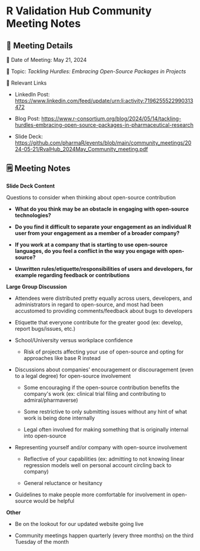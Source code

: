 # R Validation Hub Community Meeting Notes

## 📂 Meeting Details

📅 Date of Meeting: May 21, 2024

📝 Topic: *Tackling Hurdles: Embracing Open-Source Packages in Projects*

🔗 Relevant Links

-   LinkedIn Post: https://www.linkedin.com/feed/update/urn:li:activity:7196255522990313472

-   Blog Post: https://www.r-consortium.org/blog/2024/05/14/tackling-hurdles-embracing-open-source-packages-in-pharmaceutical-research 

-   Slide Deck: https://github.com/pharmaR/events/blob/main/community_meetings/2024-05-21/RvalHub_2024May_Community_meeting.pdf

## 🗒️ Meeting Notes

**Slide Deck Content**

Questions to consider when thinking about open-source contribution

-   **What do you think may be an obstacle in engaging with open-source technologies?**

-   **Do you find it difficult to separate your engagement as an individual R user from your engagement as a member of a broader company?**

-   **If you work at a company that is starting to use open-source languages, do you feel a conflict in the way you engage with open-source?**

-   **Unwritten rules/etiquette/responsibilities of users and developers, for example regarding feedback or contributions**

**Large Group Discussion**

-   Attendees were distributed pretty equally across users, developers, and administrators in regard to open-source, and most had been accustomed to providing comments/feedback about bugs to developers

-   Etiquette that everyone contribute for the greater good (ex: develop, report bugs/issues, etc.)

-   School/University versus workplace confidence

    -   Risk of projects affecting your use of open-source and opting for approaches like base R instead

-   Discussions about companies' encouragement or discouragement (even to a legal degree) for open-source involvement

    -   Some encouraging if the open-source contribution benefits the company's work (ex: clinical trial filing and contributing to admiral/pharmaverse)

    -   Some restrictive to only submitting issues without any hint of what work is being done internally

    -   Legal often involved for making something that is originally internal into open-source

-   Representing yourself and/or company with open-source involvement

    -   Reflective of your capabilities (ex: admitting to not knowing linear regression models well on personal account circling back to company)

    -   General reluctance or hesitancy

-   Guidelines to make people more comfortable for involvement in open-source would be helpful

**Other**

-   Be on the lookout for our updated website going live

-   Community meetings happen quarterly (every three months) on the third Tuesday of the month
